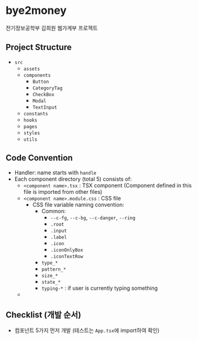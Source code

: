 # bye2money

전기정보공학부 김희원 웹가계부 프로젝트

## Project Structure

- `src`
  - `assets`
  - `components`
    - `Button`
    - `CategoryTag`
    - `CheckBox`
    - `Modal`
    - `TextInput`
  - `constants`
  - `hooks`
  - `pages`
  - `styles`
  - `utils`

## Code Convention

- Handler: name starts with `handle`
- Each component directory (total 5) consists of:
  - `<component name>.tsx` : TSX component (Component defined in this file is imported from other files)
  - `<component name>.module.css` : CSS file
    - CSS file variable naming convention:
      - Common:
        - `--c-fg`, `--c-bg`, `--c-danger`, `--ring`
        - `.root`
        - `.input`
        - `.label`
        - `.icon`
        - `.iconOnlyBox`
        - `.iconTextRow`
      - `type_*`
      - `pattern_*`
      - `size_*`
      - `state_*`
      - `typing-*` : if user is currently typing something
  -

## Checklist (개발 순서)

- 컴포넌트 5가지 먼저 개발 (테스트는 `App.tsx`에 import하여 확인)
